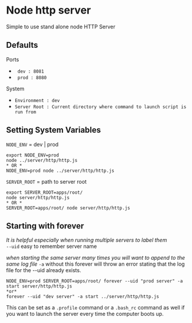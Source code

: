 Node http server
================

Simple to use stand alone node HTTP Server

## Defaults
Ports  

* `` dev : 8081``  
* `` prod : 8080``

System

* `` Environment : dev ``  
* `` Server Root : Current directory where command to launch script is run from ``

## Setting System Variables
`` NODE_ENV `` = dev | prod

    export NODE_ENV=prod
    node ../server/http/http.js
    * OR *
    NODE_ENV=prod node ../server/http/http.js
    
`` SERVER_ROOT `` = path to server root 

    export SERVER_ROOT=apps/root/
    node server/http/http.js
    * OR *
    SERVER_ROOT=apps/root/ node server/http/http.js

## Starting with forever
*It is helpful especially when running multiple servers to label them*  
`` --uid `` easy to remember server name   

*when starting the same server many times you will want to append to the same log file*
`` -a `` without this forever will throw an error stating that the log file for the --uid already exists.

    NODE_ENV=prod SERVER_ROOT=apps/root/ forever --uid "prod server" -a start server/http/http.js
    *or*
    forever --uid "dev server" -a start ../server/http/http.js
    
This can be set as a ``.profile`` command or a ``.bash_rc`` command as well if you want to launch the server every time the computer boots up.